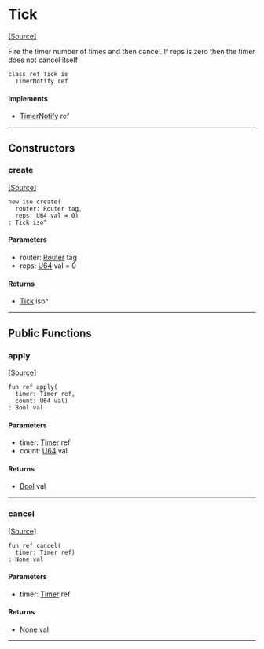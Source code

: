 # Tick
<span class="source-link">[[Source]](src/mqtt-ticker/ticker.md#L-0-7)</span>

Fire the timer <reps> number of times and then cancel. If reps is zero
then the timer does not cancel itself


```pony
class ref Tick is
  TimerNotify ref
```

#### Implements

* [TimerNotify](time-TimerNotify.md) ref

---

## Constructors

### create
<span class="source-link">[[Source]](src/mqtt-ticker/ticker.md#L-0-16)</span>


```pony
new iso create(
  router: Router tag,
  reps: U64 val = 0)
: Tick iso^
```
#### Parameters

*   router: [Router](mqtt-Router.md) tag
*   reps: [U64](builtin-U64.md) val = 0

#### Returns

* [Tick](mqtt-ticker-Tick.md) iso^

---

## Public Functions

### apply
<span class="source-link">[[Source]](src/mqtt-ticker/ticker.md#L-0-22)</span>


```pony
fun ref apply(
  timer: Timer ref,
  count: U64 val)
: Bool val
```
#### Parameters

*   timer: [Timer](time-Timer.md) ref
*   count: [U64](builtin-U64.md) val

#### Returns

* [Bool](builtin-Bool.md) val

---

### cancel
<span class="source-link">[[Source]](src/mqtt-ticker/ticker.md#L-0-30)</span>


```pony
fun ref cancel(
  timer: Timer ref)
: None val
```
#### Parameters

*   timer: [Timer](time-Timer.md) ref

#### Returns

* [None](builtin-None.md) val

---

